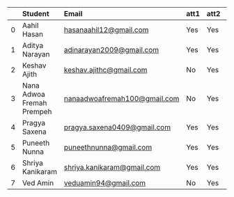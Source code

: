 |    | Student                   | Email                        | att1   | att2   | att3   | att4   | att5   | att6   | att7   | att8   |
|---:|:--------------------------|:-----------------------------|:-------|:-------|:-------|:-------|:-------|:-------|:-------|:-------|
|  0 | Aahil Hasan               | hasanaahil12@gmail.com       | Yes    | Yes    | Yes    | Yes    | Yes    | No     | Yes    | No     |
|  1 | Aditya Narayan            | adinarayan2009@gmail.com     | Yes    | Yes    | Yes    | Yes    | Yes    | Yes    | Yes    | Yes    |
|  2 | Keshav Ajith              | keshav.ajithc@gmail.com      | No     | Yes    | Yes    | No     | Yes    | Yes    | Yes    | Yes    |
|  3 | Nana Adwoa Fremah Prempeh | nanaadwoafremah100@gmail.com | No     | Yes    | Yes    | Yes    | Yes    | Yes    | No     | Yes    |
|  4 | Pragya Saxena             | pragya.saxena0409@gmail.com  | Yes    | Yes    | Yes    | Yes    | Yes    | Yes    | Yes    | Yes    |
|  5 | Puneeth Nunna             | puneethnunna@gmail.com       | Yes    | Yes    | Yes    | Yes    | Yes    | Yes    | Yes    | No     |
|  6 | Shriya Kanikaram          | shriya.kanikaram@gmail.com   | Yes    | Yes    | Yes    | Yes    | Yes    | Yes    | Yes    | Yes    |
|  7 | Ved Amin                  | veduamin94@gmail.com         | No     | Yes    | Yes    | No     | Yes    | No     | No     | No     |